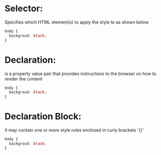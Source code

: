 ---
---

# **Selector**:

Specifies which HTML element(s) to apply the style to as shown below

````css hl:1
body {
  backgroud: black;
}
````

# **Declaration**:

is a property value pair that provides instructions to the browser on how to render the content

````css hl:2
body {
  backgroud: black;
}
````

# **Declaration Block**:

It may contain one or more style rules enclosed in curly brackets '{}'

````css hl:1-3
body {
  backgroud: black;
}
````
